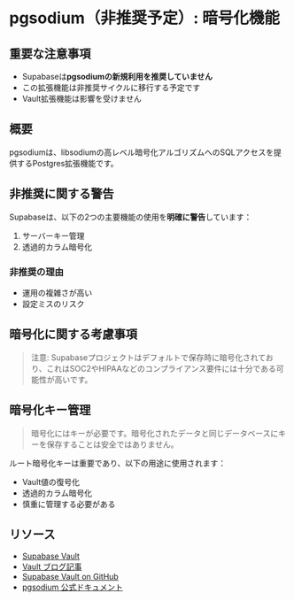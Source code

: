 # pgsodium（非推奨予定）: 暗号化機能

## 重要な注意事項

- Supabaseは**pgsodiumの新規利用を推奨していません**
- この拡張機能は非推奨サイクルに移行する予定です
- Vault拡張機能は影響を受けません

## 概要

pgsodiumは、libsodiumの高レベル暗号化アルゴリズムへのSQLアクセスを提供するPostgres拡張機能です。

## 非推奨に関する警告

Supabaseは、以下の2つの主要機能の使用を**明確に警告**しています：

1. サーバーキー管理
2. 透過的カラム暗号化

### 非推奨の理由

- 運用の複雑さが高い
- 設定ミスのリスク

## 暗号化に関する考慮事項

> 注意: Supabaseプロジェクトはデフォルトで保存時に暗号化されており、これはSOC2やHIPAAなどのコンプライアンス要件には十分である可能性が高いです。

## 暗号化キー管理

> 暗号化にはキーが必要です。暗号化されたデータと同じデータベースにキーを保存することは安全ではありません。

ルート暗号化キーは重要であり、以下の用途に使用されます：

- Vault値の復号化
- 透過的カラム暗号化
- 慎重に管理する必要がある

## リソース

- [Supabase Vault](/docs/guides/database/vault)
- [Vault ブログ記事](/blog/vault-now-in-beta)
- [Supabase Vault on GitHub](https://github.com/supabase/vault)
- [pgsodium 公式ドキュメント](https://github.com/michelp/pgsodium)
